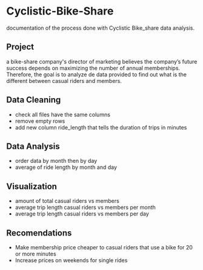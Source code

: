# Cyclistic-Bike-Share
documentation of the process done with Cyclistic Bike_share data analysis.

## Project
a bike-share company's director of marketing believes the company’s future success
depends on maximizing the number of annual memberships. Therefore, the goal is to analyze
de data provided to find out what is the different between casual riders and members.

## Data Cleaning
- check all files have the same columns
- remove empty rows
- add new column ride_length that tells the duration of trips in minutes

## Data Analysis
- order data by month then by day
- average of ride length by month and day

## Visualization
- amount of total casual riders vs members
- average trip length casual riders vs members per month
- average trip length casual riders vs members per day

## Recomendations
- Make membership price cheaper to casual riders that use a bike for 20 or more minutes
- Increase prices on weekends for single rides






  
